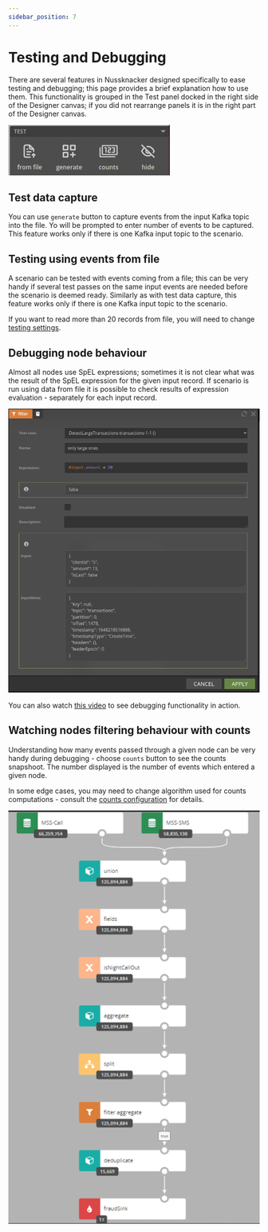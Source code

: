 ```yaml
---
sidebar_position: 7
---
```


# Testing and Debugging

There are several features in Nussknacker designed specifically to ease testing and debugging; this page provides a brief explanation how to use them. This functionality is grouped in the Test panel docked in  the right side of the Designer canvas; if you did not rearrange panels it is in the right part of the Designer canvas. 

![alt_text](img/testPanel.png "Designer Test panel")


## Test data capture

You can use `generate` button to capture events from the input Kafka topic into the file. Yo will be prompted to enter number of events to be captured. This feature works only if there is one Kafka input topic to the scenario.

## Testing using events from file

A scenario can be tested with events coming from a file; this can be very handy if several test passes on the same input events are needed before the scenario is deemed ready. Similarly as with test data capture, this feature works only if there is one Kafka input topic to the scenario.

If you want to read more than 20 records from file, you will need to change [testing settings](/docs/installation_configuration_guide/DesignerConfiguration#testing).


## Debugging node behaviour 

Almost all nodes use SpEL expressions; sometimes it is not clear what was the result of the SpEL expression for the given input record. If scenario is run using data from file it is possible to check results of expression evaluation - separately for each input record. 

![alt_text](img/nodeDebugging.png "Debugging a node") 

You can also watch [this video](/quickstart/docker#correcting-errors) to see debugging functionality in action.


## Watching nodes filtering behaviour with counts

Understanding how many events passed through a given node can be very handy during debugging - choose `counts` button to see the counts snapshoot. The number displayed is the number of events which entered a given node. 

In some edge cases, you may need to change algorithm used for counts computations - consult the [counts configuration](/docs/installation_configuration_guide/DesignerConfiguration#counts) for details.

![alt_text](img/Counts.png "Watching nodes filtering behaviour")